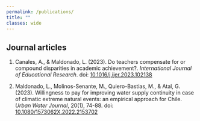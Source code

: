 ```yaml
---
permalink: /publications/
title: ""
classes: wide
---
```


## Journal articles

1. Canales, A., & Maldonado, L. (2023). Do teachers compensate for or compound disparities in academic achievement?. *International Journal of Educational Research*. doi: [10.1016/j.ijer.2023.102138](https://doi.org/10.1016/j.ijer.2023.102138)

2. Maldonado, L., Molinos-Senante, M., Quiero-Bastias, M., & Atal, G. (2023). Willingness to pay for improving water supply continuity in case of climatic extreme natural events: an empirical approach for Chile. *Urban Water Journal*, 20(1), 74-88. doi: [10.1080/1573062X.2022.2153702](https://doi.org/10.1080/1573062X.2022.2153702)

 
